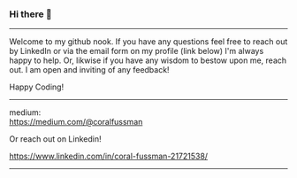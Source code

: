 ### Hi there 👋

---

Welcome to my github nook. If you have any questions feel free to reach out by LinkedIn or via the email form on my profile (link below) I'm always happy to help. Or, likwise if you have any wisdom to bestow upon me, reach out. I am open and inviting of any feedback!

Happy Coding!

---
medium:
<br/>
https://medium.com/@coralfussman

Or reach out on Linkedin!

https://www.linkedin.com/in/coral-fussman-21721538/


---

